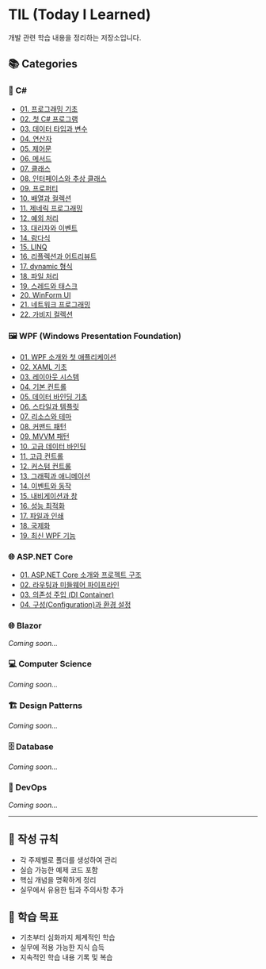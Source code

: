 # TIL (Today I Learned)

개발 관련 학습 내용을 정리하는 저장소입니다.

## 📚 Categories

### 🔷 C#
- [01. 프로그래밍 기초](CSharp/01-programming-basics.md)
- [02. 첫 C# 프로그램](CSharp/02-first-csharp-program.md)
- [03. 데이터 타입과 변수](CSharp/03-data-types-and-variables.md)
- [04. 연산자](CSharp/04-operators.md)
- [05. 제어문](CSharp/05-control-flow.md)
- [06. 메서드](CSharp/06-methods.md)
- [07. 클래스](CSharp/07-classes.md)
- [08. 인터페이스와 추상 클래스](CSharp/08-interfaces-and-abstract-classes.md)
- [09. 프로퍼티](CSharp/09-properties.md)
- [10. 배열과 컬렉션](CSharp/10-arrays-and-collections.md)
- [11. 제네릭 프로그래밍](CSharp/11-generic-programming.md)
- [12. 예외 처리](CSharp/12-exception-handling.md)
- [13. 대리자와 이벤트](CSharp/13-delegates-and-events.md)
- [14. 람다식](CSharp/14-lambda-expressions.md)
- [15. LINQ](CSharp/15-linq.md)
- [16. 리플렉션과 어트리뷰트](CSharp/16-reflection-and-attributes.md)
- [17. dynamic 형식](CSharp/17-dynamic-type.md)
- [18. 파일 처리](CSharp/18-file-handling.md)
- [19. 스레드와 태스크](CSharp/19-threads-and-tasks.md)
- [20. WinForm UI](CSharp/20-winform-ui.md)
- [21. 네트워크 프로그래밍](CSharp/21-network-programming.md)
- [22. 가비지 컬렉션](CSharp/22-garbage-collection.md)

### 🖼️ WPF (Windows Presentation Foundation)
- [01. WPF 소개와 첫 애플리케이션](WPF/01-wpf-introduction.md)
- [02. XAML 기초](WPF/02-xaml-basics.md)
- [03. 레이아웃 시스템](WPF/03-layout-system.md)
- [04. 기본 컨트롤](WPF/04-basic-controls.md)
- [05. 데이터 바인딩 기초](WPF/05-data-binding-basics.md)
- [06. 스타일과 템플릿](WPF/06-styles-and-templates.md)
- [07. 리소스와 테마](WPF/07-resources-and-themes.md)
- [08. 커맨드 패턴](WPF/08-command-pattern.md)
- [09. MVVM 패턴](WPF/09-mvvm-pattern.md)
- [10. 고급 데이터 바인딩](WPF/10-advanced-data-binding.md)
- [11. 고급 컨트롤](WPF/11-advanced-controls.md)
- [12. 커스텀 컨트롤](WPF/12-custom-controls.md)
- [13. 그래픽과 애니메이션](WPF/13-graphics-and-animation.md)
- [14. 이벤트와 동작](WPF/14-events-and-behaviors.md)
- [15. 내비게이션과 창](WPF/15-navigation-and-windows.md)
- [16. 성능 최적화](WPF/16-performance-optimization.md)
- [17. 파일과 인쇄](WPF/17-file-and-printing.md)
- [18. 국제화](WPF/18-internationalization.md)
- [19. 최신 WPF 기능](WPF/19-modern-wpf-features.md)

### 🌐 ASP.NET Core
- [01. ASP.NET Core 소개와 프로젝트 구조](ASP.NET-Core/01-introduction-and-project-structure.md)
- [02. 라우팅과 미들웨어 파이프라인](ASP.NET-Core/02-routing-and-middleware-pipeline.md)
- [03. 의존성 주입 (DI Container)](ASP.NET-Core/03-dependency-injection.md)
- [04. 구성(Configuration)과 환경 설정](ASP.NET-Core/04-configuration-and-environments.md)

### 🌐 Blazor
*Coming soon...*

### 💻 Computer Science
*Coming soon...*

### 🏗️ Design Patterns
*Coming soon...*

### 🗄️ Database
*Coming soon...*

### 🔧 DevOps
*Coming soon...*

---

## 📝 작성 규칙
- 각 주제별로 폴더를 생성하여 관리
- 실습 가능한 예제 코드 포함
- 핵심 개념을 명확하게 정리
- 실무에서 유용한 팁과 주의사항 추가

## 🎯 학습 목표
- 기초부터 심화까지 체계적인 학습
- 실무에 적용 가능한 지식 습득
- 지속적인 학습 내용 기록 및 복습